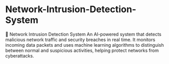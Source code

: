 # Network-Intrusion-Detection-System
🎯 Network Intrusion Detection System An AI-powered system that detects malicious network traffic and security breaches in real time. It monitors incoming data packets and uses machine learning algorithms to distinguish between normal and suspicious activities, helping protect networks from cyberattacks.
